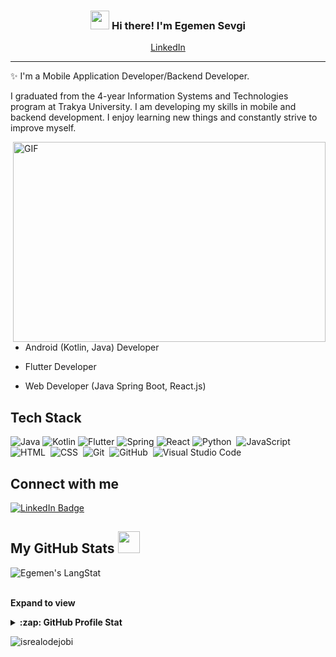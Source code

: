 <!-- Heading -->
<h3 align="center"><img src = "https://raw.githubusercontent.com/MartinHeinz/MartinHeinz/master/wave.gif" width = 30px> Hi there! I'm Egemen Sevgi</h3>

<!-- Profile Views -->

<p align="center">
  <a href="https://www.linkedin.com/in/egemen-sevgi-813925206/">LinkedIn</a>
</p>

 <!-- About section -->

---
✨ I'm a Mobile Application Developer/Backend Developer. 

I graduated from the 4-year Information Systems and Technologies program at Trakya University. I am developing my skills in mobile and backend development. I enjoy learning new things and constantly strive to improve myself.

<!-- code gif-->
<img align="right" alt="GIF" src="./code.gif" width="500" height="320" />

- Android (Kotlin, Java) Developer

- Flutter Developer

- Web Developer (Java Spring Boot, React.js)

<h2>Tech Stack</h3>
   
![Java](https://img.shields.io/badge/java-%23ED8B00.svg?style=for-the-badge&logo=openjdk&logoColor=white)
![Kotlin](https://img.shields.io/badge/kotlin-%237F52FF.svg?style=for-the-badge&logo=kotlin&logoColor=white)
![Flutter](https://img.shields.io/badge/Flutter-%2302569B.svg?style=for-the-badge&logo=Flutter&logoColor=white)
![Spring](https://img.shields.io/badge/spring-%236DB33F.svg?style=for-the-badge&logo=spring&logoColor=white)
![React](https://img.shields.io/badge/react-%2320232a.svg?style=for-the-badge&logo=react&logoColor=%2361DAFB)
![Python](https://img.shields.io/badge/-Python-05122A?style=flat&logo=python)&nbsp;
![JavaScript](https://img.shields.io/badge/-JavaScript-05122A?style=flat&logo=javascript)&nbsp;
![HTML](https://img.shields.io/badge/-HTML-05122A?style=flat&logo=HTML5)&nbsp;
![CSS](https://img.shields.io/badge/-CSS-05122A?style=flat&logo=CSS3&logoColor=1572B6)&nbsp;
![Git](https://img.shields.io/badge/-Git-05122A?style=flat&logo=git)&nbsp;
![GitHub](https://img.shields.io/badge/-GitHub-05122A?style=flat&logo=github)&nbsp;
![Visual Studio Code](https://img.shields.io/badge/-Visual%20Studio%20Code-05122A?style=flat&logo=visual-studio-code&logoColor=007ACC)&nbsp;

<!-- About section: END -->


<!-- Conecct section -->

<h2>Connect with me </h3>
    <p>
        <a href="https://www.linkedin.com/in/egemen-sevgi-813925206/"><img src="https://img.shields.io/badge/-Egemen%20Sevgi%20-blue?style=plastic&amp;labelColor=blue&amp;logo=LinkedIn&amp;link=https://linkedin.com/in/egwuenugift" alt="LinkedIn Badge"></a> 
   </p>

 <!-- Conecct section: END -->
 
  <!-- GitHub section -->

 ##  My GitHub Stats <img src = "https://i.pinimg.com/originals/65/c4/f4/65c4f452571be1261e9c623f7da488ac.gif" width = 35px> 
 
 <div>
   <img align="center" src="https://github-readme-streak-stats.herokuapp.com/?user=Egemendokkodo" alt="Egemen's LangStat" /> <br></br>

</div>

**Expand to view**
<details>
  <summary><b>:zap: GitHub Profile Stat</b></summary>
  <img src="https://github-readme-stats.anuraghazra1.vercel.app/api?username=EgemenDokkodo&show_icons=true" />
</details>


<!-- GitHub section: END -->

<!-- Profile Views -->

<p align="left"> <img src="https://komarev.com/ghpvc/?username=Egemendokkodo&label=Profile%20views&color=0e75b6&style=flat" alt="isrealodejobi" />
</p>


